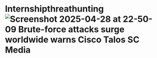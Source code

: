 # Internshipthreathunting![Screenshot 2025-04-28 at 22-50-09 Brute-force attacks surge worldwide warns Cisco Talos SC Media](https://github.com/user-attachments/assets/e6207ecb-1bd2-4de7-90ac-6ec8b024d67b)

